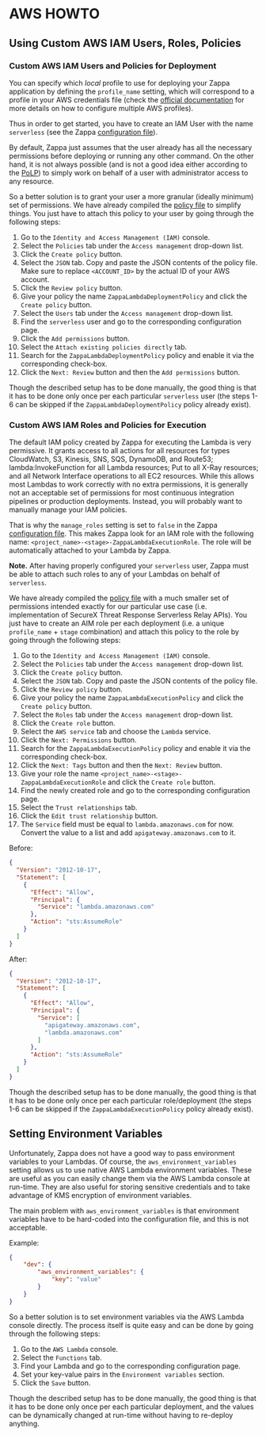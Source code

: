 # AWS HOWTO

## Using Custom AWS IAM Users, Roles, Policies

### Custom AWS IAM Users and Policies for Deployment

You can specify which *local* profile to use for deploying your Zappa application
by defining the `profile_name` setting, which will correspond to a profile in
your AWS credentials file (check the
[official documentation](https://docs.aws.amazon.com/cli/latest/userguide/cli-configure-profiles.html)
for more details on how to configure multiple AWS profiles).

Thus in order to get started, you have to create an IAM User with the name
`serverless` (see the Zappa
[configuration file](../zappa_settings.json)).

By default, Zappa just assumes that the user already has all the necessary
permissions before deploying or running any other command. On the other hand,
it is not always possible (and is not a good idea either according to the
[PoLP](https://en.wikipedia.org/wiki/Principle_of_least_privilege))
to simply work on behalf of a user with administrator access to any resource.

So a better solution is to grant your user a more granular (ideally minimum)
set of permissions. We have already compiled the
[policy file](ZappaLambdaDeploymentPolicy.json) to simplify things. You just
have to attach this policy to your user by going through the following steps:

1. Go to the `Identity and Access Management (IAM)` console.
2. Select the `Policies` tab under the `Access management` drop-down list.
3. Click the `Create policy` button.
4. Select the `JSON` tab. Copy and paste the JSON contents of the policy file.
Make sure to replace `<ACCOUNT_ID>` by the actual ID of your AWS account.
5. Click the `Review policy` button.
6. Give your policy the name `ZappaLambdaDeploymentPolicy` and click
the `Create policy` button.
7. Select the `Users` tab under the `Access management` drop-down list.
8. Find the `serverless` user and go to the corresponding configuration page.
9. Click the `Add permissions` button.
10. Select the `Attach existing policies directly` tab.
11. Search for the `ZappaLambdaDeploymentPolicy` policy and enable it via the
corresponding check-box.
12. Click the `Next: Review` button and then the `Add permissions` button.

Though the described setup has to be done manually, the good thing is that it
has to be done only once per each particular `serverless` user (the steps 1-6
can be skipped if the `ZappaLambdaDeploymentPolicy` policy already exist).

### Custom AWS IAM Roles and Policies for Execution

The default IAM policy created by Zappa for executing the Lambda is very
permissive. It grants access to all actions for all resources for types
CloudWatch, S3, Kinesis, SNS, SQS, DynamoDB, and Route53; lambda:InvokeFunction
for all Lambda resources; Put to all X-Ray resources; and all Network Interface
operations to all EC2 resources. While this allows most Lambdas to work
correctly with no extra permissions, it is generally not an acceptable set of
permissions for most continuous integration pipelines or production
deployments. Instead, you will probably want to manually manage your IAM
policies.

That is why the `manage_roles` setting is set to `false` in the Zappa
[configuration file](../zappa_settings.json). This makes Zappa look for an IAM
role with the following name:
`<project_name>-<stage>-ZappaLambdaExecutionRole`.
The role will be automatically attached to your Lambda by Zappa.

**Note.** After having properly configured your `serverless` user, Zappa must
be able to attach such roles to any of your Lambdas on behalf of `serverless`.

We have already compiled the
[policy file](ZappaLambdaExecutionPolicy.json) with a much smaller set of
permissions intended exactly for our particular use case (i.e. implementation
of SecureX Threat Response Serverless Relay APIs). You just have to create an AIM role
per each deployment (i.e. a unique `profile_name` + `stage` combination) and
attach this policy to the role by going through the following steps:

1. Go to the `Identity and Access Management (IAM)` console.
2. Select the `Policies` tab under the `Access management` drop-down list.
3. Click the `Create policy` button.
4. Select the `JSON` tab. Copy and paste the JSON contents of the policy file.
5. Click the `Review policy` button.
6. Give your policy the name `ZappaLambdaExecutionPolicy` and click
the `Create policy` button.
7. Select the `Roles` tab under the `Access management` drop-down list.
8. Click the `Create role` button.
9. Select the `AWS service` tab and choose the `Lambda` service.
10. Click the `Next: Permissions` button.
11. Search for the `ZappaLambdaExecutionPolicy` policy and enable it via the
corresponding check-box.
12. Click the `Next: Tags` button and then the `Next: Review` button.
13. Give your role the name `<project_name>-<stage>-ZappaLambdaExecutionRole`
and click the `Create role` button.
14. Find the newly created role and go to the corresponding configuration page.
15. Select the `Trust relationships` tab.
16. Click the `Edit trust relationship` button.
17. The `Service` field must be equal to `lambda.amazonaws.com` for now.
Convert the value to a list and add `apigateway.amazonaws.com` to it.


Before:
```json
{
  "Version": "2012-10-17",
  "Statement": [
    {
      "Effect": "Allow",
      "Principal": {
        "Service": "lambda.amazonaws.com"
      },
      "Action": "sts:AssumeRole"
    }
  ]
}
```

After:
```json
{
  "Version": "2012-10-17",
  "Statement": [
    {
      "Effect": "Allow",
      "Principal": {
        "Service": [
          "apigateway.amazonaws.com",
          "lambda.amazonaws.com"
        ]
      },
      "Action": "sts:AssumeRole"
    }
  ]
}
```

Though the described setup has to be done manually, the good thing is that it
has to be done only once per each particular role/deployment (the steps 1-6
can be skipped if the `ZappaLambdaExecutionPolicy` policy already exist).

## Setting Environment Variables

Unfortunately, Zappa does not have a good way to pass environment variables to
your Lambdas. Of course, the `aws_environment_variables` setting allows us to
use native AWS Lambda environment variables. These are useful as you can easily
change them via the AWS Lambda console at run-time. They are also useful for
storing sensitive credentials and to take advantage of KMS encryption of
environment variables.

The main problem with `aws_environment_variables` is that environment variables
have to be hard-coded into the configuration file, and this is not acceptable.

Example:
```json
{
    "dev": {
        "aws_environment_variables": {
            "key": "value"
        }
    }
}
```

So a better solution is to set environment variables via the AWS Lambda console
directly. The process itself is quite easy and can be done by going through the
following steps:

1. Go to the `AWS Lambda` console.
2. Select the `Functions` tab.
3. Find your Lambda and go to the corresponding configuration page.
4. Set your key-value pairs in the `Environment variables` section.
5. Click the `Save` button.

Though the described setup has to be done manually, the good thing is that it
has to be done only once per each particular deployment, and the values can be
dynamically changed at run-time without having to re-deploy anything.
